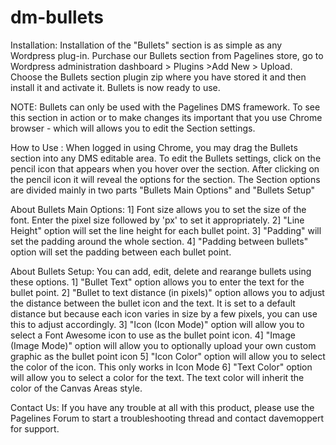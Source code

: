 dm-bullets
==========

Installation: Installation of the "Bullets" section is as simple as any Wordpress plug-in. Purchase our Bullets section from Pagelines store, go to Wordpress administration dashboard > Plugins >Add New > Upload. Choose the Bullets section plugin zip where you have stored it and then install it and activate it. Bullets is now ready to use.

NOTE: Bullets can only be used with the Pagelines DMS framework. To see this section in action or to make changes its important that you use Chrome browser - which will allows you to edit the Section settings.

How to Use : When logged in using Chrome, you may drag the Bullets section into any DMS editable area. To edit the Bullets settings, click on the pencil icon that appears when you hover over the section. After clicking on the pencil icon it will reveal the options for the section. The Section options are divided mainly in two parts "Bullets Main Options" and "Bullets Setup"

About Bullets Main Options: 1] Font size allows you to set the size of the font. Enter the pixel size followed by 'px' to set it appropriately. 2] "Line Height" option will set the line height for each bullet point. 3] "Padding" will set the padding around the whole section. 4] "Padding between bullets" option will set the padding between each bullet point. 

About Bullets Setup: You can add, edit, delete and rearange bullets using these options. 1] "Bullet Text" option allows you to enter the text for the bullet point. 2] "Bullet to text distance (in pixels)" option allows you to adjust the distance between the bullet icon and the text. It is set to a default distance but because each icon varies in size by a few pixels, you can use this to adjust accordingly. 3] "Icon (Icon Mode)" option will allow you to select a Font Awesome icon to use as the bullet point icon. 4] "Image (Image Mode)" option will allow you to optionally upload your own custom graphic as the bullet point icon 5] "Icon Color" option will allow you to select the color of the icon. This only works in Icon Mode 6] "Text Color" option will allow you to select a color for the text. The text color will inherit the color of the Canvas Areas style. 

Contact Us: If you have any trouble at all with this product, please use the Pagelines Forum to start a troubleshooting thread and contact davemoppert for support.